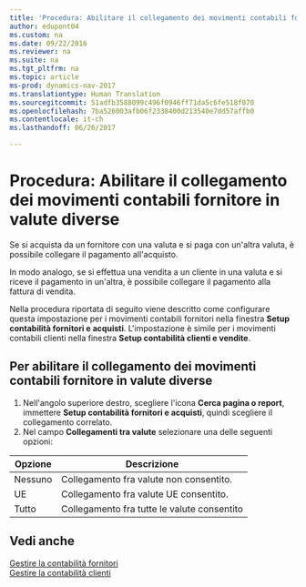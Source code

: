 ```yaml
---
title: 'Procedura: Abilitare il collegamento dei movimenti contabili fornitore in valute diverse'
author: edupont04
ms.custom: na
ms.date: 09/22/2016
ms.reviewer: na
ms.suite: na
ms.tgt_pltfrm: na
ms.topic: article
ms-prod: dynamics-nav-2017
ms.translationtype: Human Translation
ms.sourcegitcommit: 51adfb3588099c496f0946ff71da5c6fe518f070
ms.openlocfilehash: 7ba526003afb06f2338400d213540e7dd57affb0
ms.contentlocale: it-ch
ms.lasthandoff: 06/26/2017

---
```


# <a name="how-to-enable-application-of-ledger-entries-in-different-currencies"></a>Procedura: Abilitare il collegamento dei movimenti contabili fornitore in valute diverse
Se si acquista da un fornitore con una valuta e si paga con un'altra valuta, è possibile collegare il pagamento all'acquisto.

In modo analogo, se si effettua una vendita a un cliente in una valuta e si riceve il pagamento in un'altra, è possibile collegare il pagamento alla fattura di vendita.

Nella procedura riportata di seguito viene descritto come configurare questa impostazione per i movimenti contabili fornitori nella finestra **Setup contabilità fornitori e acquisti**. L'impostazione è simile per i movimenti contabili clienti nella finestra **Setup contabilità clienti e vendite**.

## <a name="to-enable-application-of-vendor-ledger-entries-in-different-currencies"></a>Per abilitare il collegamento dei movimenti contabili fornitore in valute diverse
1. Nell'angolo superiore destro, scegliere l'icona **Cerca pagina o report**, immettere **Setup contabilità fornitori e acquisti**, quindi scegliere il collegamento correlato.
2. Nel campo **Collegamenti tra valute** selezionare una delle seguenti opzioni:

|Opzione |Descrizione |
|-------|------------|
|Nessuno|Collegamento fra valute non consentito.|
|UE|Collegamento fra valute UE consentito.|
|Tutto|Collegamento fra tutte le valute consentito

## <a name="see-also"></a>Vedi anche  
[Gestire la contabilità fornitori](payables-manage-payables.md)  
[Gestire la contabilità clienti](receivables-manage-receivables.md)

